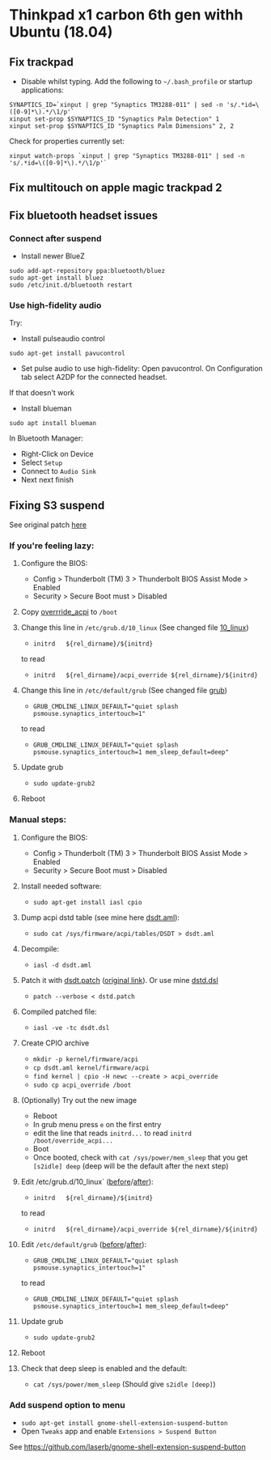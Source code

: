 # Thinkpad x1 carbon 6th gen withh Ubuntu (18.04)

## Fix trackpad
- Disable whilst typing. Add the following to `~/.bash_profile` or startup applications:

```
SYNAPTICS_ID=`xinput | grep "Synaptics TM3288-011" | sed -n 's/.*id=\([0-9]*\).*/\1/p'`
xinput set-prop $SYNAPTICS_ID "Synaptics Palm Detection" 1
xinput set-prop $SYNAPTICS_ID "Synaptics Palm Dimensions" 2, 2
```
Check for properties currently set:
```
xinput watch-props `xinput | grep "Synaptics TM3288-011" | sed -n 's/.*id=\([0-9]*\).*/\1/p'`
```

## Fix multitouch on apple magic trackpad 2

## Fix bluetooth headset issues 

### Connect after suspend

- Install newer BlueZ

```
sudo add-apt-repository ppa:bluetooth/bluez
sudo apt-get install bluez
sudo /etc/init.d/bluetooth restart
````

### Use high-fidelity audio
Try:
- Install pulseaudio control

```
sudo apt-get install pavucontrol
```

- Set pulse audio to use high-fidelity: Open pavucontrol. On Configuration tab select A2DP for the connected headset.

If that doesn't work
- Install blueman

```
sudo apt install blueman
```

In Bluetooth Manager: 
- Right-Click on Device
- Select `Setup`
- Connect to `Audio Sink`
- Next next finish

## Fixing S3 suspend

See original patch [here](https://delta-xi.net/#056)

### If you're feeling lazy:

1. Configure the BIOS:
    - Config > Thunderbolt (TM) 3 > Thunderbolt BIOS Assist Mode > Enabled
    - Security > Secure Boot must > Disabled
2. Copy [overrride_acpi](suspend/override_acpi) to `/boot`
3. Change this line in `/etc/grub.d/10_linux` (See changed file [10_linux](suspend/10_linux))
    - `initrd	${rel_dirname}/${initrd}`
    
    to read
    - `initrd	${rel_dirname}/acpi_override ${rel_dirname}/${initrd}`
4. Change this line in `/etc/default/grub` (See changed file [grub](grub))
    - `GRUB_CMDLINE_LINUX_DEFAULT="quiet splash psmouse.synaptics_intertouch=1"`
    
    to read
    - `GRUB_CMDLINE_LINUX_DEFAULT="quiet splash psmouse.synaptics_intertouch=1 mem_sleep_default=deep"`
5. Update grub
    - `sudo update-grub2`
6. Reboot



### Manual steps:
1. Configure the BIOS:
    - Config > Thunderbolt (TM) 3 > Thunderbolt BIOS Assist Mode > Enabled
    - Security > Secure Boot must > Disabled
2. Install needed software:
    - `sudo apt-get install iasl cpio`
3. Dump acpi dstd table (see mine here [dsdt.aml](dstd.aml)):
    - `sudo cat /sys/firmware/acpi/tables/DSDT > dsdt.aml`
4. Decompile:
    - `iasl -d dsdt.aml`
5. Patch it with [dsdt.patch](suspend/dstd.patch) ([original link](https://delta-xi.net/download/X1C6_S3_DSDT.patch)). Or use mine [dstd.dsl](suspend/dstd.dsl)
    - `patch --verbose < dstd.patch`
6. Compiled patched file:
    - `iasl -ve -tc dsdt.dsl`
7. Create CPIO archive
    - `mkdir -p kernel/firmware/acpi`
    - `cp dsdt.aml kernel/firmware/acpi`
    - `find kernel | cpio -H newc --create > acpi_override`
    - `sudo cp acpi_override /boot`
8. (Optionally) Try out the new image
    - Reboot
    - In grub menu press `e` on the first entry
    - edit the line that reads `initrd...` to read `initrd /boot/override_acpi...`
    - Boot
    - Once booted, check with `cat /sys/power/mem_sleep` that you get `[s2idle] deep` (deep will be the default after the next step)
9. Edit /etc/grub.d/10_linux` ([before](suspend/10_linux.org)/[after](suspend/10_linux)):
    - `initrd	${rel_dirname}/${initrd}`
    
    to read
    - `initrd	${rel_dirname}/acpi_override ${rel_dirname}/${initrd}`
10. Edit `/etc/default/grub` ([before](suspend/grub.org)/[after](suspend/grub)):
    - `GRUB_CMDLINE_LINUX_DEFAULT="quiet splash psmouse.synaptics_intertouch=1"`
    
    to read
    - `GRUB_CMDLINE_LINUX_DEFAULT="quiet splash psmouse.synaptics_intertouch=1 mem_sleep_default=deep"`
11. Update grub
    - `sudo update-grub2`
12. Reboot
13. Check that deep sleep is enabled and the default:
    - `cat /sys/power/mem_sleep` (Should give `s2idle [deep]`)

### Add suspend option to menu
- `sudo apt-get install gnome-shell-extension-suspend-button`
- Open `Tweaks` app and enable `Extensions > Suspend Button`

See https://github.com/laserb/gnome-shell-extension-suspend-button
